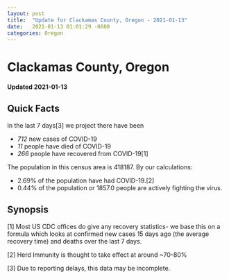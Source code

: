 ```yaml
---
layout: post
title:  "Update for Clackamas County, Oregon - 2021-01-13"
date:   2021-01-13 01:01:29 -0600
categories: Oregon
---
```


# Clackamas County, Oregon
#### Updated 2021-01-13

## Quick Facts

In the last 7 days[3] we project there have been
- *712* new cases of COVID-19
- *11* people have died of COVID-19
- *266* people have recovered from COVID-19[1]

The population in this census area is 418187. By our calculations:
- 2.69% of the population have had COVID-19.[2]
- 0.44% of the population or 1857.0 people are actively fighting the virus.

## Synopsis




[1] Most US CDC offices do give any recovery statistics- we base this on a formula which looks at confirmed new cases
15 days ago (the average recovery time) and deaths over the last 7 days.

[2] Herd Immunity is thought to take effect at around ~70-80%

[3] Due to reporting delays, this data may be incomplete.
 
    